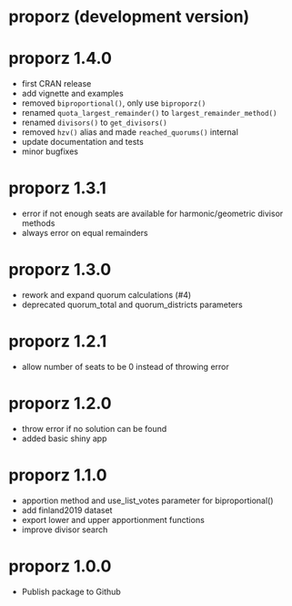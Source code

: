 # proporz (development version)

# proporz 1.4.0

* first CRAN release
* add vignette and examples
* removed `biproportional()`, only use `biproporz()`
* renamed `quota_largest_remainder()` to `largest_remainder_method()`
* renamed `divisors()` to `get_divisors()`
* removed `hzv()` alias and made `reached_quorums()` internal
* update documentation and tests
* minor bugfixes

# proporz 1.3.1

* error if not enough seats are available for harmonic/geometric divisor methods
* always error on equal remainders

# proporz 1.3.0

* rework and expand quorum calculations (#4)
* deprecated quorum_total and quorum_districts parameters

# proporz 1.2.1

* allow number of seats to be 0 instead of throwing error

# proporz 1.2.0

* throw error if no solution can be found
* added basic shiny app

# proporz 1.1.0

* apportion method and use_list_votes parameter for biproportional() 
* add finland2019 dataset
* export lower and upper apportionment functions
* improve divisor search

# proporz 1.0.0

* Publish package to Github

